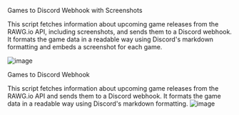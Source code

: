 Games to Discord Webhook with Screenshots

This script fetches information about upcoming game releases from the RAWG.io API,
including screenshots, and sends them to a Discord webhook. It formats the game data 
in a readable way using Discord's markdown formatting and embeds a screenshot for each game.

![image](https://github.com/user-attachments/assets/3b3e69de-60d6-4a1a-a95a-73ed35ba777c)


Games to Discord Webhook

This script fetches information about upcoming game releases from the RAWG.io API
and sends them to a Discord webhook. It formats the game data in a readable way
using Discord's markdown formatting.
![image](https://github.com/user-attachments/assets/916c50e1-8679-451c-b65c-b4a31c75a9aa)
